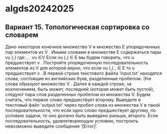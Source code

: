 # algds20242025
## Вариант 15. Топологическая сортировка со словарем
Дано некоторое конечное множество V и множество E упорядоченных пар элементов из V . Иными словами в множестве E содержаться пары vu ),( где: , . vu ∈V Если vu ),( ∈ E
мы будем говорить, что u предшествует v . Постройте упорядоченную
последовательность элементов из V для которой верно, что если vu ),( , ∈ E то u
предшествует v .
В первой строке текстового файла ‘input.txt’ находятся слова, состоящие из английских
букв, разделенные пробелом. Эти слова образуют множество V . Далее в каждой строке,
за исключением, быть может, последней (которая может быть пустой), следуют пара слов
разделенных пробелом из множества V. Будем считать, что первое слово предшествует
второму. Выведите в текстовый файл ‘output.txt’ через пробел слова из множества V в
такой последовательности, что если одно слово предшествует другому, по условию
задачи, то оно должно быть выведено раньше, второго. Если последовательность,
удовлетворяющую условию, построить невозможно выведите сообщение ‘[Error]’.
